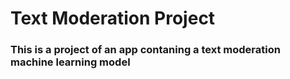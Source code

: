# Text Moderation Project

### This is a project of an app contaning a text moderation machine learning model